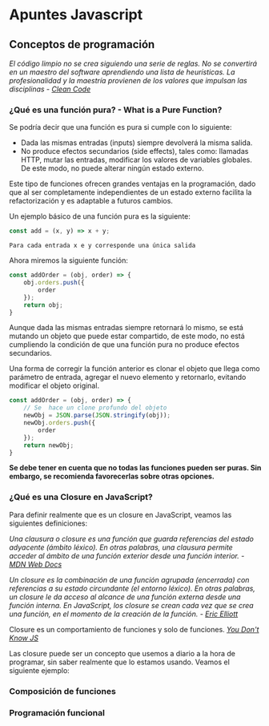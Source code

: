 # Apuntes Javascript

## Conceptos de programación

_El código limpio no se crea siguiendo una serie de reglas. No se convertirá en un maestro del software aprendiendo una lista de heurísticas. La profesionalidad y la maestría provienen de los valores que impulsan las disciplinas - [_Clean Code_](https://www.amazon.com/Clean-Code-Handbook-Software-Craftsmanship/dp/0132350882)_

### ¿Qué es una función pura? - What is a Pure Function?

Se podría decir que una función es pura si cumple con lo siguiente:

* Dada las mismas entradas (inputs) siempre devolverá la misma salida.
* No produce efectos secundarios (side effects), tales como: llamadas HTTP, mutar las entradas, modificar los valores de variables globales. De este modo, no puede alterar ningún estado externo.

Este tipo de funciones ofrecen grandes ventajas en la programación, dado que al ser completamente independientes de un estado externo facilita la refactorización y es adaptable a futuros cambios.

Un ejemplo básico de una función pura es la siguiente:

```javascript
const add = (x, y) => x + y;
```

`Para cada entrada x e y corresponde una única salida`

Ahora miremos la siguiente función:

```javascript
const addOrder = (obj, order) => {
    obj.orders.push({
        order
    });
    return obj;
}
```

Aunque dada las mismas entradas siempre retornará lo mismo, se está mutando un objeto que puede estar compartido, de este modo, no está cumpliendo la condición de que una función pura no produce efectos secundarios.

Una forma de corregir la función anterior es clonar el objeto que llega como parámetro de entrada, agregar el nuevo elemento y retornarlo, evitando modificar el objeto original.

```javascript
const addOrder = (obj, order) => {
    // Se  hace un clone profundo del objeto
    newObj = JSON.parse(JSON.stringify(obj));
    newObj.orders.push({
        order
    });
    return newObj;
}
```

**Se debe tener en cuenta que no todas las funciones pueden ser puras. Sin embargo, se recomienda favorecerlas sobre otras opciones.**

### ¿Qué es una Closure en JavaScript?

Para definir realmente que es un closure en JavaScript, veamos las siguientes definiciones:

_Una clausura o closure es una función que guarda referencias del estado adyacente (ámbito léxico). En otras palabras, una clausura permite acceder al ámbito de una función exterior desde una función interior. - [_MDN Web Docs_](https://developer.mozilla.org/es/docs/Web/JavaScript/Closures)_

_Un closure es la combinación de una función agrupada (encerrada) con referencias a su estado circundante (el entorno léxico). En otras palabras, un closure le da acceso al alcance de una función externa desde una función interna. En JavaScript, los closure se crean cada vez que se crea una función, en el momento de la creación de la función. - [_Eric Elliott_](https://medium.com/javascript-scene/master-the-javascript-interview-what-is-a-closure-b2f0d2152b36)_

Closure es un comportamiento de funciones y solo de funciones. [_You Don't Know JS_](https://github.com/getify/You-Dont-Know-JS/blob/2nd-ed/scope-closures/ch7.md)

Las closure puede ser un concepto que usemos a diario a la hora de programar, sin saber realmente que lo estamos usando. Veamos el siguiente ejemplo:

### Composición de funciones

### Programación funcional
